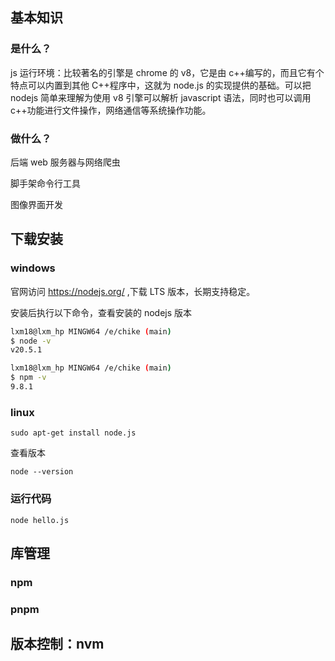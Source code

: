 ## 基本知识

### 是什么？

js 运行环境：比较著名的引擎是 chrome 的 v8，它是由 c++编写的，而且它有个特点可以内置到其他 C++程序中，这就为 node.js 的实现提供的基础。可以把 nodejs 简单来理解为使用 v8 引擎可以解析 javascript 语法，同时也可以调用 c++功能进行文件操作，网络通信等系统操作功能。

### 做什么？

后端 web 服务器与网络爬虫

脚手架命令行工具

图像界面开发

## 下载安装

### windows

官网访问 <https://nodejs.org/> ,下载 LTS 版本，长期支持稳定。

安装后执行以下命令，查看安装的 nodejs 版本

```sh
lxm18@lxm_hp MINGW64 /e/chike (main)
$ node -v
v20.5.1

lxm18@lxm_hp MINGW64 /e/chike (main)
$ npm -v
9.8.1
```

### linux

```ssh
sudo apt-get install node.js
```

查看版本

```ssh
node --version
```

### 运行代码

```ssh
node hello.js
```

## 库管理

### npm

### pnpm

## 版本控制：nvm
